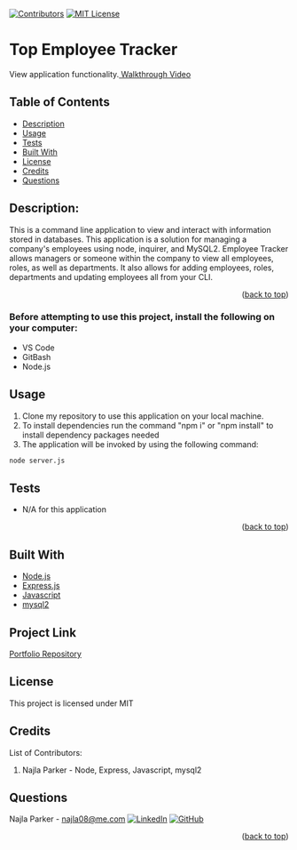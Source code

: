 [![Contributors][contributors-shield]][contributors-url]
[![MIT License][license-shield]][license-url]

# Top Employee Tracker
<div>
   <p>
    View application functionality.<a href="https://drive.google.com/file/d/1PO7IP4yyhgUADwFYL9OrVbwM0ZUj7TeF/view"> Walkthrough Video</a><br>
      
  </p>
</div>

## Table of Contents
* [Description](#description)
* [Usage](#usage)
* [Tests](#tests)
* [Built With](#built-with)
* [License](#license)
* [Credits](#credits)
* [Questions](#questions)

## Description: 
This is a command line application to view and interact with information stored in databases. This application is a solution for managing a company's employees using node, inquirer, and MySQL2. Employee Tracker allows managers or someone within the company to view all employees, roles, as well as departments. It also allows for adding employees, roles, departments and updating employees all from your CLI.
<p align="right">(<a href="#top">back to top</a>)</p>

### Before attempting to use this project, install the following on your computer:
* VS Code
* GitBash
* Node.js

## Usage

1. Clone my repository to use this application on your local machine.
2. To install dependencies run the command "npm i" or "npm install" to install dependency packages needed
3. The application will be invoked by using the following command:

```bash
node server.js
```

## Tests
* N/A for this application

<p align="right">(<a href="#top">back to top</a>)</p>

## Built With
- [Node.js](https://nodejs.org/en/)
- [Express.js](https://en.wikipedia.org/wiki/Express.js)
- [Javascript](https://www.javascript.com)
- [mysql2](https://www.npmjs.com/package/mysql2)

## Project Link

[Portfolio Repository](https://github.com/nparker80/top-employee-tracker)

## License 
This project is licensed under MIT

## Credits

List of Contributors:

1. Najla Parker - Node, Express, Javascript, mysql2

## Questions

Najla Parker - najla08@me.com [![LinkedIn][linkedin-shield]][linkedin-url-naj] [![GitHub][github-shield]][github-url-naj]

<p align="right">(<a href="#top">back to top</a>)</p>

<!-- MARKDOWN LINKS & IMAGES -->
<!-- https://www.markdownguide.org/basic-syntax/#reference-style-links -->

[contributors-shield]: https://img.shields.io/github/contributors/nparker80/readme-generator.svg?style=for-the-badge
[contributors-url]: https://github.com/nparker80/readme-generator/graphs/contributors
[license-shield]: https://img.shields.io/github/license/nparker80/readme-generator
[license-url]: https://github.com/nparker80/readme-generator/blob/main/LICENSE
[linkedin-shield]: https://img.shields.io/badge/-LinkedIn-black.svg?style=for-the-badge&logo=linkedin&colorB=555
[linkedin-url-naj]: https://www.linkedin.com/in/najlaparker/
[github-shield]: https://img.shields.io/badge/-Github-blueviolet.svg?style=for-the-badge&logo=Github&colorB=555
[github-url-naj]: https://github.com/nparker80
